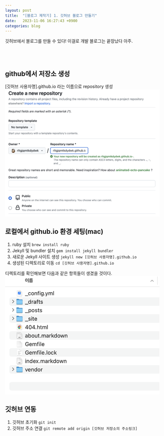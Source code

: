 ```yaml
---
layout: post
title:  "[블로그 제작기] 1. 깃허브 블로그 만들기"
date:   2023-11-06 16:27:43 +0900
categories: blog
---
```


깃허브에서 블로그를 만들 수 있다! 이걸로 개발 블로그는 끝장났다 아주.
<br/><br/><br/><br/>

## github에서 저장소 생성
[깃허브 사용자명].github.io 라는 이름으로 repository 생성
![repository 이름 설정 화면](../img/blog1.png)

## 로컬에서 github.io 환경 세팅(mac)
1. ruby 설치
`brew install ruby`
2. Jekyll 및 bundler 설치
`gem install jekyll bundler`
3. 새로운 Jekyll 사이트 생성
`jekyll new [깃허브 사용자명].github.io`
4. 생성된 디렉토리로 이동
`cd [깃허브 사용자명].github.io`

디렉토리를 확인해보면 다음과 같은 항목들이 생겼을 것이다.
![repository 이름 설정 화면](../img/blog2.png)

## 깃허브 연동
1. 깃허브 초기화
`git init`
2. 깃허브 주소 연결
`git remote add origin [깃허브 저장소의 주소링크]`